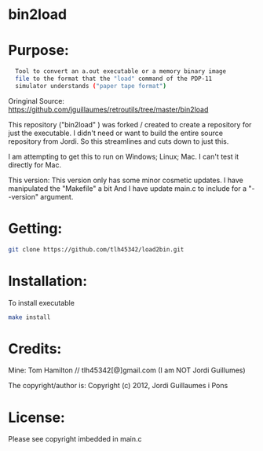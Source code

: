# bin2load

# Purpose:

```bash
  Tool to convert an a.out executable or a memory binary image
  file to the format that the "load" command of the PDP-11
  simulator understands ("paper tape format")
```
  
Oringinal Source:
https://github.com/jguillaumes/retroutils/tree/master/bin2load

This repository ("bin2load" ) was forked / created to create a repository for just the executable.  I didn't need or want to build the entire source repository from Jordi.  So this streamlines and cuts down to just this.

I am attempting to get this to run on Windows; Linux; Mac.  I can't test it directly for Mac.

This version:
This version only has some minor cosmetic updates.  I have manipulated the "Makefile" a bit
And I have update main.c to include for a "--version" argument.

# Getting:

```bash
git clone https://github.com/tlh45342/load2bin.git
```

# Installation:

To  install executable

```bash
make install
```

# Credits:

Mine:  Tom Hamilton // tlh45342[@]gmail.com  (I am NOT Jordi Guillumes)

The copyright/author is: Copyright (c) 2012, Jordi Guillaumes i Pons

# License:

Please see copyright imbedded in main.c
